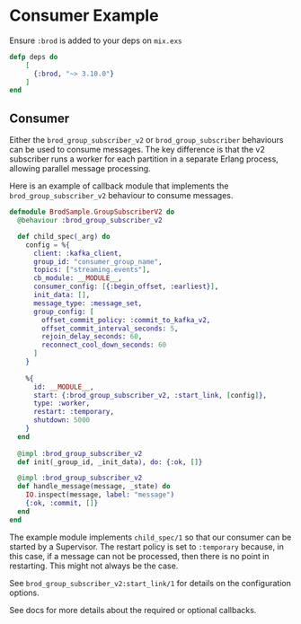 # Consumer Example

Ensure `:brod` is added to your deps on `mix.exs`

```elixir
defp deps do
    [
      {:brod, "~> 3.10.0"}
    ]
end
```

## Consumer

Either the `brod_group_subscriber_v2` or `brod_group_subscriber` behaviours can be used
to consume messages. The key difference is that the v2 subscriber runs a worker for each
partition in a separate Erlang process, allowing parallel message processing.

Here is an example of callback module that implements the `brod_group_subscriber_v2` behaviour to consume messages.  

```elixir
defmodule BrodSample.GroupSubscriberV2 do
  @behaviour :brod_group_subscriber_v2

  def child_spec(_arg) do
    config = %{
      client: :kafka_client,
      group_id: "consumer_group_name",
      topics: ["streaming.events"],
      cb_module: __MODULE__,
      consumer_config: [{:begin_offset, :earliest}],
      init_data: [],
      message_type: :message_set,
      group_config: [
        offset_commit_policy: :commit_to_kafka_v2,
        offset_commit_interval_seconds: 5,
        rejoin_delay_seconds: 60,
        reconnect_cool_down_seconds: 60
      ]
    }
    
    %{
      id: __MODULE__,
      start: {:brod_group_subscriber_v2, :start_link, [config]},
      type: :worker,
      restart: :temporary,
      shutdown: 5000
    }
  end
  
  @impl :brod_group_subscriber_v2
  def init(_group_id, _init_data), do: {:ok, []}

  @impl :brod_group_subscriber_v2
  def handle_message(message, _state) do
    IO.inspect(message, label: "message")
    {:ok, :commit, []}
  end
end
```

The example module implements `child_spec/1` so that our consumer can be started by a Supervisor. The restart policy is set to `:temporary`
because, in this case, if a message can not be processed, then there is no point in restarting. This might not always
be the case.

See `brod_group_subscriber_v2:start_link/1` for details on the configuration options.

See docs for more details about the required or optional callbacks.
